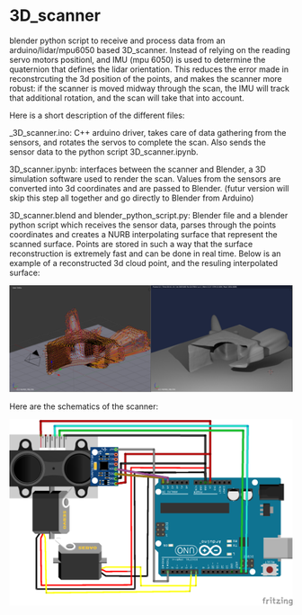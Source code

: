 # 3D_scanner
blender python script to receive and process data from an arduino/lidar/mpu6050 based 3D_scanner. Instead of relying on the 
reading servo motors positionl, and IMU (mpu 6050) is used to determine the quaternion that defines the lidar orientation.
This reduces the error made in reconstrcuting the 3d position of the points, and makes the scanner more robust: if the scanner is moved midway through the scan, the IMU will track that additional rotation, and the scan will take that into account.

Here is a short description of the different files:

_3D_scanner.ino:  C++ arduino driver, takes care of data gathering from the sensors, and rotates the servos to complete the scan. Also sends the sensor data to the python script 3D_scanner.ipynb.

3D_scanner.ipynb: interfaces between the scanner and Blender, a 3D simulation software used to render the scan. Values from the sensors are converted into 3d coordinates and are passed to Blender. (futur version will skip this step all together and go directly to Blender from Arduino)

3D_scanner.blend and blender_python_script.py: Blender file and a blender python script which receives the sensor data, parses through the points coordinates and creates a NURB interpolating surface that represent the scanned surface. Points are stored in such a way that the surface reconstruction is extremely fast and can be done in real time. 
Below is an example of a reconstructed 3d cloud point, and the resuling interpolated surface:

![alt tag](https://github.com/LouisFoucard/3D_scanner/blob/master/blender_screen.png)

Here are the schematics of the scanner:

![alt tag](https://github.com/LouisFoucard/3D_scanner/blob/master/3D_scanner_fritzing_bb.png)

